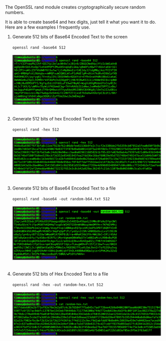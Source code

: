 
The OpenSSL rand module creates cryptographically secure random numbers. 

It is able to create base64 and hex digits, just tell it what you want it to do. Here are a few examples I frequently use. 


<ol>
<li>Generate 512 bits of Base64 Encoded Text to the screen</li>
<br>
<code>openssl rand -base64 512</code>
<br><br>
<img src="/images/01-01-openssl-rand-base64-512-WEB.png" alt="" width=600>
<br><br><br>


<li>Generate 512 bits of hex Encoded Text to the screen</li>
<br>
<code>openssl rand -hex 512</code>
<br><br>
<img src="/images/01-02-openssl-rand-hex-512-WEB.png" alt="" width=600>
<br><br><br>


<li>Generate 512 bits of Base64 Encoded Text to a file</li>
<br>
<code>openssl rand -base64 -out random-b64.txt 512</code>
<br><br>
<img src="/images/01-03-openssl-rand-base64-out-512-WEB.png" alt="" width=600>
<br><br><br>


<li>Generate 512 bits of Hex Encoded Text to a file</li>
<br>
<code>openssl rand -hex -out random-hex.txt 512</code>
<br><br>
<img src="/images/01-04-openssl-rand-hex-out-512-WEB.png" alt="" width=600>
<br><br><br>



